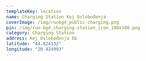 ```yaml
---
templateKey: location
name: Charging Station Kej Oslobođenja
coverImage: /img/runbgd_public-charging.png
pin: /img/run-bgd_charging-station_icon_100x100.png
category: Charging Station
address: Kej Oslobođenja bb
latitude: "44.824132"
longitude: "20.424993"
---
```

